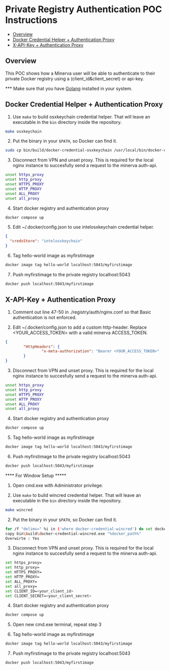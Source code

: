 # Private Registry Authentication POC Instructions

- [Overview](#overview)
- [Docker Credential Helper + Authentication Proxy](#docker-credential-helper--authentication-proxy)
- [X-API-Key + Authentication Proxy](#x-api-key--authentication-proxy)

## Overview

This POC shows how a Minerva user will be able to authenticate to their private Docker registry using a (client_id&client_secret) or api-key.


*** Make sure that you have [Golang](#https://go.dev/dl/) installed in your system.
## Docker Credential Helper + Authentication Proxy
1. Use `make` to build osxkeychain credential helper. That will leave an executable in the `bin` directory inside the repository.

```sh
make osxkeychain
```

2. Put the binary in your `$PATH`, so Docker can find it.

```sh
sudo cp bin/build/docker-credential-osxkeychain /usr/local/bin/docker-credential-intelosxkeychain
```

3. Disconnect from VPN and unset proxy. This is required for the local nginx instance to succesfully send a request to the minerva auth-api.
```sh
unset https_proxy
unset http_proxy 
unset HTTPS_PROXY
unset HTTP_PROXY 
unset ALL_PROXY 
unset all_proxy
```

4. Start docker registry and authentication proxy
```sh
docker compose up
```

5. Edit ~/.docker/config.json to use intelosxkeychain credential helper.
```json
{
  "credsStore": "intelosxkeychain"
}
```

6. Tag hello-world image as myfirstimage
```sh
docker image tag hello-world localhost:5043/myfirstimage
```

7. Push myfirstimage to the private registry localhost:5043
```sh
docker push localhost:5043/myfirstimage
```


## X-API-Key + Authentication Proxy
1. Comment out line 47-50 in ./registry/auth/nginx.conf so that Basic authentication is not enforced.

2. Edit ~/.docker/config.json to add a custom http-header. Replace <YOUR_ACCESS_TOKEN> with a valid minerva ACCESS_TOKEN.

```json
{
        "HttpHeaders": {
                "x-meta-authorization": "Bearer <YOUR_ACCESS_TOKEN>"
        }
}
```


3. Disconnect from VPN and unset proxy. This is required for the local nginx instance to succesfully send a request to the minerva auth-api.
```sh
unset https_proxy
unset http_proxy 
unset HTTPS_PROXY
unset HTTP_PROXY 
unset ALL_PROXY 
unset all_proxy
```

4. Start docker registry and authentication proxy

```sh
docker compose up
```
5. Tag hello-world image as myfirstimage
```sh
docker image tag hello-world localhost:5043/myfirstimage
```

6. Push myfirstimage to the private registry localhost:5043
```sh
docker push localhost:5043/myfirstimage
```


**** For Window Setup *****
1. Open cmd.exe with Administrator privilege.

1. Use `make` to build wincred credential helper. That will leave an executable in the `bin` directory inside the repository.

```sh
make wincred
```

2. Put the binary in your `$PATH`, so Docker can find it.

```sh
for /f "delims=" %i in ('where docker-credential-wincred') do set docker_path=%i
copy bin\build\docker-credential-wincred.exe "%docker_path%"
Overwirte : Yes
```

3. Disconnect from VPN and unset proxy. This is required for the local nginx instance to succesfully send a request to the minerva auth-api.
```sh
set https_proxy=
set http_proxy=
set HTTPS_PROXY=
set HTTP_PROXY=
set ALL_PROXY=
set all_proxy=
set CLIENT_ID=<your_client_id>
set CLIENT_SECRET=<your_client_secret>
```

4. Start docker registry and authentication proxy
```sh
docker compose up
```

5. Open new cmd.exe terminal, repeat step 3

6. Tag hello-world image as myfirstimage
```sh
docker image tag hello-world localhost:5043/myfirstimage
```

7. Push myfirstimage to the private registry localhost:5043
```sh
docker push localhost:5043/myfirstimage
```
